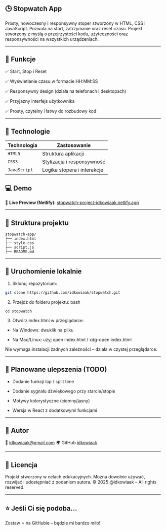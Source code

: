 ## 🕒 Stopwatch App

Prosty, nowoczesny i responsywny stoper stworzony w HTML, CSS i JavaScript.
Pozwala na start, zatrzymanie oraz reset czasu. Projekt stworzony z myślą o przejrzystości kodu, użyteczności oraz responsywności na wszystkich urządzeniach.

---

## 🎯 Funkcje

✅ Start, Stop i Reset

✅ Wyświetlanie czasu w formacie HH:MM:SS

✅ Responsywny design (działa na telefonach i desktopach)

✅ Przyjazny interfejs użytkownika

✅ Prosty, czytelny i łatwy do rozbudowy kod

---

## 🧰 Technologie

| Technologia  | Zastosowanie                |
| ------------ | --------------------------- |
| `HTML5`      | Struktura aplikacji         |
| `CSS3`       | Stylizacja i responsywność  |
| `JavaScript` | Logika stopera i interakcje |


## 💻 Demo

🔗 **Live Preview (Netlify)**: [stopwatch-project-idkowiaak.netlify.app](https://stopper.netlify.app/)

---

## 📁 Struktura projektu
```
stopwatch-app/
├── index.html
├── style.css
├── script.js
├── README.md
```
---

## 🚀 Uruchomienie lokalnie

1. Sklonuj repozytorium:

```bash
git clone https://github.com/idkowiaak/stopwatch.git
```

2. Przejdź do folderu projektu:
   bash
```
cd stopwatch
```
3. Otwórz index.html w przeglądarce:

- Na Windows: dwuklik na pliku

- Na Mac/Linux: użyj open index.html / xdg-open index.html

Nie wymaga instalacji żadnych zależności – działa w czystej przeglądarce.

---

## 📌 Planowane ulepszenia (TODO)

- Dodanie funkcji lap / split time

- Dodanie sygnału dźwiękowego przy starcie/stopie

- Motywy kolorystyczne (ciemny/jasny)

- Wersja w React z dodatkowymi funkcjami

---

## 👤 Autor

📧 idkowiaak@gmail.com 🌍 GitHub [idkowiaak](https://github.com/idkowiaak)

---

## 🧾 Licencja

Projekt stworzony w celach edukacyjnych. Można dowolnie używać, rozwijać i udostępniać z podaniem autora.
© 2025 @idkowiaak – All rights reserved.

---

## ⭐ Jeśli Ci się podoba...

Zostaw ⭐ na GitHubie – będzie mi bardzo miło!
